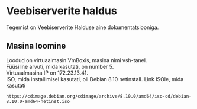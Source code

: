 # Veebiserverite haldus
Tegemist on Veebiserverite Halduse aine dokumentatsiooniga. 
## Masina loomine 
Loodud on virtuaalmasin VmBoxis, masina nimi vsh-tanel.  
Füüsiline arvuti, mida kasutati, on number 5.  
Virtuaalmasina IP on 172.23.13.41.  
ISO, mida installimisel kasutati, oli Debian 8.10 netinstall. Link ISOle, mida kasutati  
```
https://cdimage.debian.org/cdimage/archive/8.10.0/amd64/iso-cd/debian-8.10.0-amd64-netinst.iso
```
